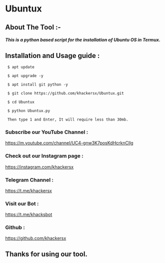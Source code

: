 # Ubuntux
## About The Tool :-
##### This is a python based script for the installation of Ubuntu OS in Termux. 

## Installation and Usage guide :
```
 $ apt update
```
```
 $ apt upgrade -y
```
```
 $ apt install git python -y
```
```
 $ git clone https://github.com/khackersx/Ubuntux.git
```
```
 $ cd Ubuntux 
```
```
 $ python Ubuntux.py
```
```
 Then type 1 and Enter, It will require less than 30mb.
```
 ### Subscribe our YouTube Channel :
 https://m.youtube.com/channel/UC4-gnw3K7posKdHcrknCllg

 ### Check out our Instagram page :
 https://instagram.com/khackersx 

 ### Telegram Channel : 
 https://t.me/khackersx 

 ### Visit our Bot :
 https://t.me/khacksbot 

 ### Github :
 https://github.com/khackersx 

 ## Thanks for using our tool. 
